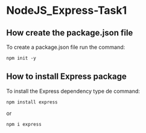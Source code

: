 # NodeJS_Express-Task1

## How create the package.json file
To create a package.json file run the command:

```
npm init -y 
```

## How to install Express package
To install the Express dependency type de command:

```
npm install express
```
or
```
npm i express
```

## 



